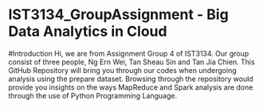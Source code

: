 # IST3134_GroupAssignment - Big Data Analytics in Cloud

#Introduction 
Hi, we are from Assignment Group 4 of IST3134. Our group consist of three people, Ng Ern Wei, Tan Sheau Sin and Tan Jia Chien. 
This GitHub Repository will bring you through our codes when undergoing analysis using the prepare dataset. Browsing through the repository would provide you insights on the ways MapReduce and Spark analysis are done through the use of Python Programming Language.
